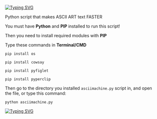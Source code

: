 [![Typing SVG](https://readme-typing-svg.demolab.com?font=Fira+Code&pause=1000&width=435&lines=ASCII+MACHINE)](https://git.io/typing-svg)

Python script that makes ASCII ART text FASTER

You must have **Python** and **PIP** installed to run this script!

Then you need to install required modules with **PIP**

Type these commands in **Terminal/CMD**

`pip install os`

`pip install cowsay`

`pip install pyfiglet`

`pip install pyperclip`

Then go to the directory you installed `asciimachine.py` script in, and open the file, or type this command:

`python asciimachine.py`

[![Typing SVG](https://readme-typing-svg.demolab.com?font=Fira+Code&letterSpacing=&pause=1000&width=435&lines=And+remember+to;Touch+some+grass)](https://git.io/typing-svg)

